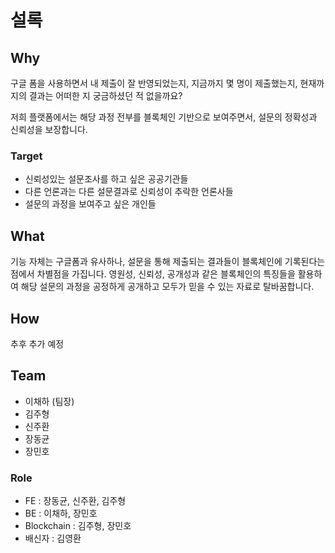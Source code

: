 # 설록

## Why

구글 폼을 사용하면서 내 제출이 잘 반영되었는지, 지금까지 몇 명이 제출했는지, 현재까지의 결과는 어떠한 지 궁금하셨던 적 없을까요?

저희 플랫폼에서는 해당 과정 전부를 블록체인 기반으로 보여주면서, 설문의 정확성과 신뢰성을 보장합니다.

### Target

- 신뢰성있는 설문조사를 하고 싶은 공공기관들
- 다른 언론과는 다른 설문결과로 신뢰성이 추락한 언론사들
- 설문의 과정을 보여주고 싶은 개인들

## What

기능 자체는 구글폼과 유사하나, 설문을 통해 제출되는 결과들이 블록체인에 기록된다는 점에서 차별점을 가집니다. 영원성, 신뢰성, 공개성과 같은 블록체인의 특징들을 활용하여 해당 설문의 과정을 공정하게 공개하고 모두가 믿을 수 있는 자료로 탈바꿈합니다.

## How

추후 추가 예정

## Team

- 이채하 (팀장)
- 김주형
- 신주환
- 장동균
- 장민호

### Role

- FE : 장동균, 신주환, 김주형
- BE : 이채하, 장민호
- Blockchain : 김주형, 장민호
- 배신자 : 김영환  

